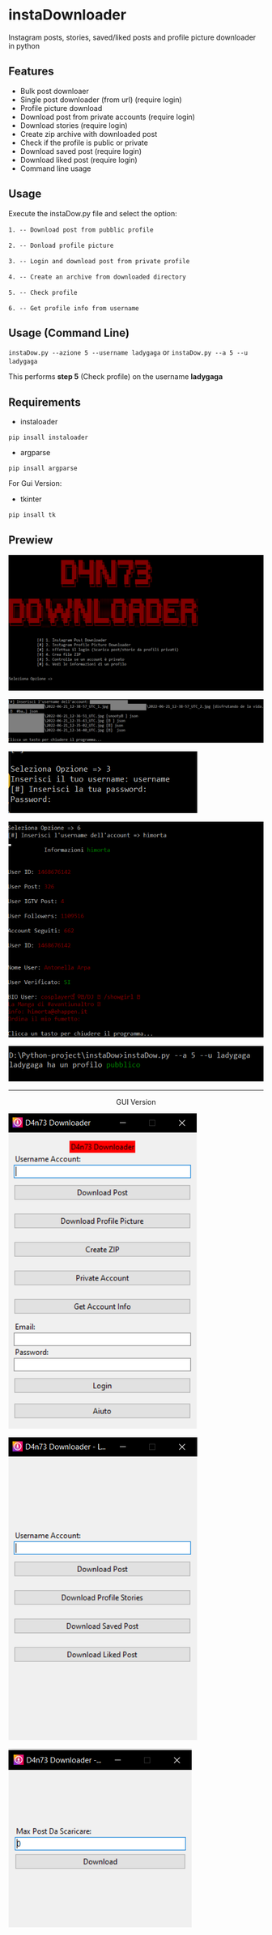 # instaDownloader
Instagram posts, stories, saved/liked posts and profile picture downloader in python

## Features
- Bulk post downloaer
- Single post downloader (from url) (require login)
- Profile picture download
- Download post from private accounts (require login)
- Download stories (require login)
- Create zip archive with downloaded post
- Check if the profile is public or private
- Download saved post (require login)
- Download liked post (require login)
- Command line usage

## Usage
Execute the instaDow.py file and select the option:

`1. -- Download post from pubblic profile`

`2. -- Donload profile picture`

`3. -- Login and download post from private profile`

`4. -- Create an archive from downloaded directory`

`5. -- Check profile`

`6. -- Get profile info from username`


## Usage (Command Line)
 `instaDow.py --azione 5 --username ladygaga` or `instaDow.py --a 5 --u ladygaga`
 
 This performs **step 5** (Check profile) on the username **ladygaga**

## Requirements
- instaloader
```
pip insall instaloader
```
- argparse
```
pip insall argparse 
```

For Gui Version:
- tkinter
```
pip insall tk
```

## Prewiew
![1](./Screenshot/Screenshot_1.png)

![2](./Screenshot/Screenshot_2.png)

![3](./Screenshot/Screenshot_3.png)

![4](./Screenshot/Screenshot_4.png)

![5](./Screenshot/Screenshot_5.png)

---

<p align="center">GUI Version</p>

![6](./Screenshot/Screenshot_6.png)

![7](./Screenshot/Screenshot_7.png)

![8](./Screenshot/Screenshot_8.png)
